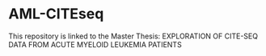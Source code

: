 # AML-CITEseq

This repository is linked to the Master Thesis: EXPLORATION OF CITE-SEQ DATA FROM ACUTE MYELOID LEUKEMIA PATIENTS